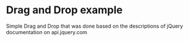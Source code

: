 # Drag and Drop example
Simple Drag and Drop that was done based on the descriptions of jQuery documentation on api.jquery.com
